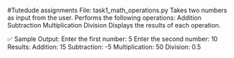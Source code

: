 #Tutedude assignments
File: task1_math_operations.py
Takes two numbers as input from the user.
Performs the following operations:
Addition
Subtraction
Multiplication
Division 
Displays the results of each operation.

✅ Sample Output:
Enter the first number: 5
Enter the second number: 10
Results:
Addition: 15
Subtraction: -5
Multiplication: 50
Division: 0.5
